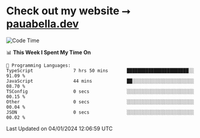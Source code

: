 # Check out my website ⭢ [pauabella.dev](https://pauabella.dev)

<!--START_SECTION:waka-->
![Code Time](http://img.shields.io/badge/Code%20Time-2%2C825%20hrs%2027%20mins-blue)

📊 **This Week I Spent My Time On** 

```text
💬 Programming Languages: 
TypeScript               7 hrs 50 mins       ███████████████████████░░   91.09 % 
JavaScript               44 mins             ██░░░░░░░░░░░░░░░░░░░░░░░   08.70 % 
TSConfig                 0 secs              ░░░░░░░░░░░░░░░░░░░░░░░░░   00.15 % 
Other                    0 secs              ░░░░░░░░░░░░░░░░░░░░░░░░░   00.04 % 
JSON                     0 secs              ░░░░░░░░░░░░░░░░░░░░░░░░░   00.02 % 
```


 Last Updated on 04/01/2024 12:06:59 UTC
<!--END_SECTION:waka-->
